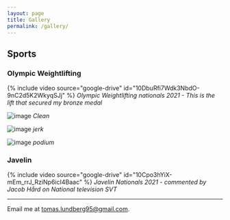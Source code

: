 ```yaml
---
layout: page
title: Gallery
permalink: /gallery/
---
```


## Sports
### Olympic Weightlifting
{% include video source="google-drive" id="10DbuRfi7Wdk3NbdO-9nC2d5K2WkyqSJj" %}
_Olympic Weightlifting nationals 2021 - This is the lift that secured my bronze medal_

![image](https://drive.google.com/uc?export=view&id=10E0KGifHjSGL1XhztCWs1fq7jK00rCKh)
_Clean_

![image](https://drive.google.com/uc?export=view&id=10DoxNqcz8N4mpfVehxhqB_XR4u1B1uVC)
_jerk_

![image](https://drive.google.com/uc?export=view&id=10DiXyWmQusXvjomwMLzFzedfeFGoPrCw)
_podium_

### Javelin
{% include video source="google-drive" id="10Cpo3hYiX-mEm_rrJ_RziNp6icI4Baac" %}
_Javelin Nationals 2021 - commented by Jacob Hård on National television SVT_


---

Email me at [tomas.lundberg95@gmail.com](mailto:tomas.lundberg95@gmail.com).